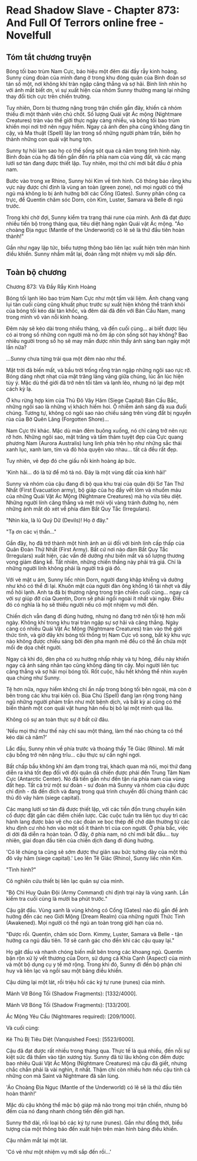 # Read Shadow Slave - Chapter 873: And Full Of Terrors online free - Novelfull

## Tóm tắt chương truyện

Bóng tối bao trùm Nam Cực, báo hiệu một đêm dài đầy rẫy kinh hoàng. Sunny cùng đoàn của mình đang ở trong khu đóng quân của Binh đoàn sơ tán số một, nơi không khí tràn ngập căng thẳng và sợ hãi. Binh lính nhìn họ với ánh mắt biết ơn, vì sự xuất hiện của nhóm Sunny thường mang lại những thay đổi tích cực trên chiến trường.

Tuy nhiên, Dorn bị thương nặng trong trận chiến gần đây, khiến cả nhóm thiếu đi một thành viên chủ chốt. Số lượng Quái vật Ác mộng (Nightmare Creatures) tràn vào thế giới thực ngày càng nhiều, và bóng tối bao trùm khiến mọi nơi trở nên nguy hiểm. Ngay cả ánh đèn pha cũng không đáng tin cậy, và Ma thuật (Spell) lây lan trong số những người phàm trần, biến họ thành những con quái vật hung tợn.

Sunny tự hỏi làm sao họ có thể sống sót qua cả năm trong tình hình này. Binh đoàn của họ đã tiến gần đến rìa phía nam của vùng đất, và các mạng lưới sơ tán đang được thiết lập. Tuy nhiên, mọi thứ chỉ mới bắt đầu ở phía nam.

Bước vào trong xe Rhino, Sunny hỏi Kim về tình hình. Cô thông báo rằng khu vực này được chỉ định là vùng an toàn (green zone), nơi mọi người có thể ngủ mà không lo bị ảnh hưởng bởi các Cổng (Gates). Sunny phân công ca trực, để Quentin chăm sóc Dorn, còn Kim, Luster, Samara và Belle đi ngủ trước.

Trong khi chờ đợi, Sunny kiểm tra trạng thái rune của mình. Anh đã đạt được nhiều tiến bộ trong tháng qua, tiêu diệt hàng ngàn Quái vật Ác mộng. "Áo choàng Địa ngục (Mantle of the Underworld) có lẽ sẽ là thứ đầu tiên hoàn thành!"

Gần như ngay lập tức, biểu tượng thông báo liên lạc xuất hiện trên màn hình điều khiển. Sunny nhắm mắt lại, đoán rằng một nhiệm vụ mới sắp đến.

## Toàn bộ chương

Chương 873: Và Đầy Rẫy Kinh Hoàng

Bóng tối lạnh lẽo bao trùm Nam Cực như một tấm vải liệm. Ánh chạng vạng lụi tàn cuối cùng cũng khuất phục trước sự xuất hiện không thể tránh khỏi của bóng tối kéo dài tàn khốc, và đêm dài đã đến với Bán Cầu Nam, mang trong mình vô vàn nỗi kinh hoàng.

Đêm này sẽ kéo dài trong nhiều tháng, và đến cuối cùng... ai biết được liệu có ai trong số những con người mà nó ôm ấp còn sống sót hay không? Bao nhiêu người trong số họ sẽ may mắn được nhìn thấy ánh sáng ban ngày một lần nữa?

...Sunny chưa từng trải qua một đêm nào như thế.

Mặt trời đã biến mất, và bầu trời trống rỗng tràn ngập những ngôi sao rực rỡ. Bóng dáng nhợt nhạt của mặt trăng lảng vảng giữa chúng, lúc ẩn lúc hiện tùy ý. Mặc dù thế giới đã trở nên tối tăm và lạnh lẽo, nhưng nó lại đẹp một cách kỳ lạ.

Ở khu rừng hợp kim của Thủ Đô Vây Hãm (Siege Capital) Bán Cầu Bắc, những ngôi sao là những vị khách hiếm hoi. Ô nhiễm ánh sáng đã xua đuổi chúng. Tương tự, không có ngôi sao nào chiếu sáng trên vùng đất bị nguyền rủa của Bờ Quên Lãng (Forgotten Shore)...

Nam Cực thì khác. Mặc dù màn đêm buông xuống, nó chỉ càng trở nên rực rỡ hơn. Những ngôi sao, mặt trăng và tấm thảm tuyệt đẹp của Cực quang phương Nam (Aurora Australis) lung linh phía trên họ như những sắc thái xanh lục, xanh lam, tím và đỏ hòa quyện vào nhau... tất cả đều rất đẹp.

Tuy nhiên, vẻ đẹp đó che giấu nỗi kinh hoàng áp bức.

'Kinh hãi... đó là từ để mô tả nó. Đây là một vùng đất của kinh hãi!'

Sunny và nhóm của cậu đang đi bộ qua khu trại của quân đội Sơ Tán Thứ Nhất (First Evacuation army), bộ giáp của họ đầy vết lõm và nhuốm máu của những Quái Vật Ác Mộng (Nightmare Creatures) mà họ vừa tiêu diệt. Những người lính căng thẳng và mệt mỏi vội vàng tránh đường họ, ném những ánh mắt dò xét về phía đám Bất Quy Tắc (Irregulars).

"Nhìn kìa, là lũ Quỷ Dữ (Devils)! Họ ở đây."

"Tạ ơn các vị thần..."

Gần đây, họ đã trở thành một hình ảnh an ủi đối với binh lính cấp thấp của Quân Đoàn Thứ Nhất (First Army). Bất cứ nơi nào đám Bất Quy Tắc (Irregulars) xuất hiện, các vấn đề dường như biến mất và số lượng thương vong giảm đáng kể. Tất nhiên, những chiến thắng này phải trả giá. Chỉ là những người lính không phải là người trả giá đó.

Với vẻ mặt u ám, Sunny liếc nhìn Dorn, người đang khập khiễng và dường như khó có thể đi lại. Khuôn mặt của người đàn ông khổng lồ tái nhợt và đầy mồ hôi lạnh. Anh ta đã bị thương nặng trong trận chiến cuối cùng... ngay cả với sự giúp đỡ của Quentin, Dorn sẽ phải ngồi ngoài ít nhất vài ngày. Điều đó có nghĩa là họ sẽ thiếu người nếu có một nhiệm vụ mới đến.

Chiến dịch vẫn đang đi đúng hướng, nhưng nó đang trở nên tồi tệ hơn mỗi ngày. Không khí trong khu trại tràn ngập sự sợ hãi và căng thẳng. Ngày càng có nhiều Quái Vật Ác Mộng (Nightmare Creatures) tràn vào thế giới thức tỉnh, và giờ đây khi bóng tối thống trị Nam Cực vô song, bất kỳ khu vực nào không được chiếu sáng bởi đèn pha mạnh mẽ đều có thể ẩn chứa một mối đe dọa chết người.

Ngay cả khi đó, đèn pha có xu hướng nhấp nháy và tự hỏng, điều này khiến ngay cả ánh sáng nhân tạo cũng không đáng tin cậy. Mọi người liên tục căng thẳng và sợ hãi mọi bóng tối. Rốt cuộc, hầu hết không thể nhìn xuyên qua chúng như Sunny.

Tệ hơn nữa, nguy hiểm không chỉ ẩn nấp trong bóng tối bên ngoài, mà còn ở bên trong các khu trại kiên cố. Bùa Chú (Spell) đang lan rộng trong hàng ngũ những người phàm trần như một bệnh dịch, và bất kỳ ai cũng có thể biến thành một con quái vật hung hãn nếu bị bỏ lại một mình quá lâu.

Không có sự an toàn thực sự ở bất cứ đâu.

'Nếu mọi thứ như thế này chỉ sau một tháng, làm thế nào chúng ta có thể kéo dài cả năm?'

Lắc đầu, Sunny nhìn về phía trước và thoáng thấy Tê Giác (Rhino). Mí mắt cậu bỗng trở nên nặng trĩu... cậu thực sự cần nghỉ ngơi.

Bất chấp bầu không khí ảm đạm trong trại, khách quan mà nói, mọi thứ đang diễn ra khá tốt đẹp đối với đội quân dã chiến được phái đến Trung Tâm Nam Cực (Antarctic Center). Nó đã tiến gần như đến tận rìa phía nam của vùng đất hẹp. Tất cả trừ một sư đoàn - sư đoàn mà Sunny và nhóm của cậu được chỉ định - đã đến đích và đang trong quá trình chuyển đổi chúng thành các thủ đô vây hãm (siege capital).

Các mạng lưới sơ tán đã được thiết lập, với các tiền đồn trung chuyển kiên cố được đặt gần các điểm chiến lược. Các cuộc tuần tra liên tục duy trì các hành lang được bảo vệ cho các đoàn xe bọc thép để chở dân thường từ các khu định cư nhỏ hơn vào một số ít thành trì của con người. Ở phía bắc, việc di dời đã diễn ra hoàn toàn. Ở đây, ở phía nam, nó chỉ mới bắt đầu... tuy nhiên, giai đoạn đầu tiên của chiến dịch đang đi đúng hướng.

'Có lẽ chúng ta cũng sẽ sớm được thư giãn sau bức tường dày của một thủ đô vây hãm (siege capital).' Leo lên Tê Giác (Rhino), Sunny liếc nhìn Kim.

"Tình hình?"

Cô nghiên cứu thiết bị liên lạc quân sự của mình.

"Bộ Chỉ Huy Quân Đội (Army Command) chỉ định trại này là vùng xanh. Lần kiểm tra cuối cùng là mười ba phút trước."

Cậu gật đầu. Vùng xanh là vùng không có Cổng (Gates) nào đủ gần để ảnh hưởng đến các neo Giới Mộng (Dream Realm) của những người Thức Tỉnh (Awakened). Mọi người có thể ngủ an toàn trong giới hạn của nó.

"Được rồi. Quentin, chăm sóc Dorn. Kimmy, Luster, Samara và Belle - tận hưởng ca ngủ đầu tiên. Tớ sẽ canh gác cho đến khi các cậu quay lại."

Họ gật đầu và nhanh chóng biến mất bên trong các khoang ngủ. Quentin bận rộn xử lý vết thương của Dorn, sử dụng cả Khía Cạnh (Aspect) của mình và một bộ dụng cụ y tế mở rộng. Trong khi đó, Sunny đi đến bộ phận chỉ huy và liên lạc và ngồi sau một bảng điều khiển.

Cậu dừng lại một lát, rồi triệu hồi các ký tự rune (runes) của mình.

Mảnh Vỡ Bóng Tối (Shadow Fragments): [1332/4000].

Mảnh Vỡ Bóng Tối (Shadow Fragments): [133/200].

Ác Mộng Yêu Cầu (Nightmares required): [209/1000].

Và cuối cùng:

Kẻ Thù Bị Tiêu Diệt (Vanquished Foes): [5523/6000].

Cậu đã đạt được rất nhiều trong tháng qua. Thực tế là quá nhiều, đến nỗi sự kiệt sức đã thấm vào tận xương tủy. Sunny đã từ lâu không còn đếm được bao nhiêu Quái Vật Ác Mộng (Nightmare Creatures) mà cậu đã giết, nhưng chắc chắn phải là vài nghìn, ít nhất. Thậm chí còn nhiều hơn nếu cậu tính cả những con mà Saint và Nightmare đã săn lùng.

'Áo Choàng Địa Ngục (Mantle of the Underworld) có lẽ sẽ là thứ đầu tiên hoàn thành!'

Mặc dù cậu không thể mặc bộ giáp mã não trong mọi trận chiến, nhưng bộ đếm của nó đang nhanh chóng tiến đến giới hạn.

Sunny thở dài, rồi loại bỏ các ký tự rune (runes). Gần như đồng thời, biểu tượng của một thông báo đến xuất hiện trên màn hình bảng điều khiển.

Cậu nhắm mắt lại một lát.

'Có vẻ như một nhiệm vụ mới sắp đến rồi...'